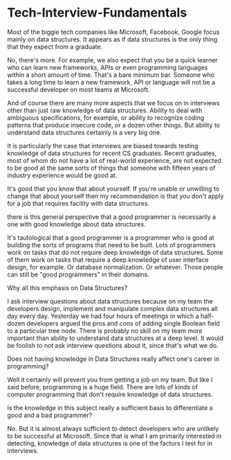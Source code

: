 # Tech-Interview-Fundamentals
Most of the biggie tech companies like Microsoft, Facebook, Google focus mainly on data structures. It appears as if data structures is the only thing that they expect from a graduate.

No, there's more. For example, we also expect that you be a quick learner who can learn new frameworks, APIs or even programming languages within a short amount of time. That's a bare minimum bar. Someone who takes a long time to learn a new framework, API or language will not be a successful developer on most teams at Microsoft.

And of course there are many more aspects that we focus on in interviews other than just raw knowledge of data structures. Ability to deal with ambiguous specifications, for example, or ability to recognize coding patterns that produce insecure code, or a dozen other things. But ability to understand data structures certainly is a very big one.

It is particularly the case that interviews are biased towards testing knowledge of data structures for recent CS graduates. Recent graduates, most of whom do not have a lot of real-world experience, are not expected to be good at the same sorts of things that someone with fifteen years of industry experience would be good at.


It's good that you know that about yourself. If you're unable or unwilling to change that about yourself then my recommendation is that you don't apply for a job that requires facility with data structures.

there is this general perspective that a good programmer is necessarily a one with good knowledge about data structures.

It's tautological that a good programmer is a programmer who is good at building the sorts of programs that need to be built. Lots of programmers work on tasks that do not require deep knowledge of data structures. Some of them work on tasks that require a deep knowledge of user interface design, for example. Or database normalization. Or whatever. Those people can still be "good programmers" in their domains.

Why all this emphasis on Data Structures?

I ask interview questions about data structures because on my team the developers design, implement and manipulate complex data structures all day every day. Yesterday we had four hours of meetings in which a half-dozen developers argued the pros and cons of adding single Boolean field to a particular tree node. There is probably no skill on my team more important than ability to understand data structures at a deep level. It would be foolish to not ask interview questions about it, since that's what we do.

Does not having knowledge in Data Structures really affect one's career in programming?

Well it certainly will prevent you from getting a job on my team. But like I said before, programming is a huge field. There are lots of kinds of computer programming that don't require knowledge of data structures.

Is the knowledge in this subject really a sufficient basis to differentiate a good and a bad programmer?

No. But it is almost always sufficient to detect developers who are unlikely to be successful at Microsoft. Since that is what I am primarily interested in detecting, knowledge of data structures is one of the factors I test for in interviews.
